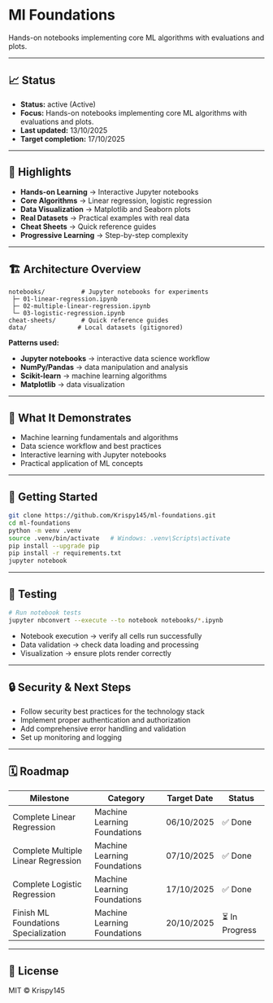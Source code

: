 # Ml Foundations

Hands-on notebooks implementing core ML algorithms with evaluations and plots.

---

## 📈 Status

- **Status:** active (Active)
- **Focus:** Hands-on notebooks implementing core ML algorithms with evaluations and plots.
- **Last updated:** 13/10/2025
- **Target completion:** 17/10/2025

---

## 🔑 Highlights

- **Hands-on Learning** → Interactive Jupyter notebooks
- **Core Algorithms** → Linear regression, logistic regression
- **Data Visualization** → Matplotlib and Seaborn plots
- **Real Datasets** → Practical examples with real data
- **Cheat Sheets** → Quick reference guides
- **Progressive Learning** → Step-by-step complexity

---

## 🏗 Architecture Overview

```
notebooks/          # Jupyter notebooks for experiments
 ├─ 01-linear-regression.ipynb
 ├─ 02-multiple-linear-regression.ipynb
 └─ 03-logistic-regression.ipynb
cheat-sheets/       # Quick reference guides
data/              # Local datasets (gitignored)
```

**Patterns used:**

- **Jupyter notebooks** → interactive data science workflow
- **NumPy/Pandas** → data manipulation and analysis
- **Scikit-learn** → machine learning algorithms
- **Matplotlib** → data visualization

---

## 📱 What It Demonstrates

- Machine learning fundamentals and algorithms
- Data science workflow and best practices
- Interactive learning with Jupyter notebooks
- Practical application of ML concepts

---

## 🚀 Getting Started

```bash
git clone https://github.com/Krispy145/ml-foundations.git
cd ml-foundations
python -m venv .venv
source .venv/bin/activate   # Windows: .venv\Scripts\activate
pip install --upgrade pip
pip install -r requirements.txt
jupyter notebook
```

---

## 🧪 Testing

```bash
# Run notebook tests
jupyter nbconvert --execute --to notebook notebooks/*.ipynb
```

- Notebook execution → verify all cells run successfully
- Data validation → check data loading and processing
- Visualization → ensure plots render correctly

---

## 🔒 Security & Next Steps

- Follow security best practices for the technology stack
- Implement proper authentication and authorization
- Add comprehensive error handling and validation
- Set up monitoring and logging

---

## 🗓 Roadmap

| Milestone                    | Category              | Target Date | Status     |
| ---------------------------- | --------------------- | ----------- | ---------- |
| Complete Linear Regression | Machine Learning Foundations | 06/10/2025 | ✅ Done |
| Complete Multiple Linear Regression | Machine Learning Foundations | 07/10/2025 | ✅ Done |
| Complete Logistic Regression | Machine Learning Foundations | 17/10/2025 | ✅ Done |
| Finish ML Foundations Specialization | Machine Learning Foundations | 20/10/2025 | ⏳ In Progress |


---

## 📄 License

MIT © Krispy145